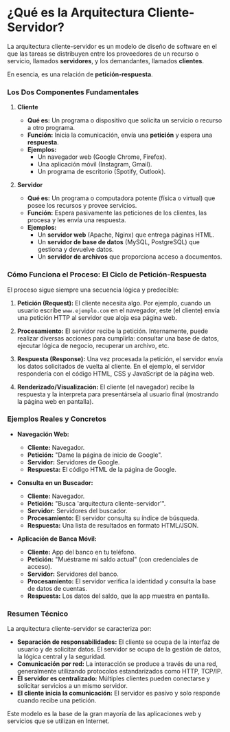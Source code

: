 # ¿Qué es la Arquitectura Cliente-Servidor?

La arquitectura cliente-servidor es un modelo de diseño de software en el que las tareas se distribuyen entre los proveedores de un recurso o servicio, llamados **servidores**, y los demandantes, llamados **clientes**.

En esencia, es una relación de **petición-respuesta**.

### Los Dos Componentes Fundamentales

1.  **Cliente**

    - **Qué es:** Un programa o dispositivo que solicita un servicio o recurso a otro programa.
    - **Función:** Inicia la comunicación, envía una **petición** y espera una **respuesta**.
    - **Ejemplos:**
      - Un navegador web (Google Chrome, Firefox).
      - Una aplicación móvil (Instagram, Gmail).
      - Un programa de escritorio (Spotify, Outlook).

2.  **Servidor**
    - **Qué es:** Un programa o computadora potente (física o virtual) que posee los recursos y provee servicios.
    - **Función:** Espera pasivamente las peticiones de los clientes, las procesa y les envía una respuesta.
    - **Ejemplos:**
      - Un **servidor web** (Apache, Nginx) que entrega páginas HTML.
      - Un **servidor de base de datos** (MySQL, PostgreSQL) que gestiona y devuelve datos.
      - Un **servidor de archivos** que proporciona acceso a documentos.

### Cómo Funciona el Proceso: El Ciclo de Petición-Respuesta

El proceso sigue siempre una secuencia lógica y predecible:

1.  **Petición (Request):** El cliente necesita algo. Por ejemplo, cuando un usuario escribe `www.ejemplo.com` en el navegador, este (el cliente) envía una petición HTTP al servidor que aloja esa página web.

2.  **Procesamiento:** El servidor recibe la petición. Internamente, puede realizar diversas acciones para cumplirla: consultar una base de datos, ejecutar lógica de negocio, recuperar un archivo, etc.

3.  **Respuesta (Response):** Una vez procesada la petición, el servidor envía los datos solicitados de vuelta al cliente. En el ejemplo, el servidor respondería con el código HTML, CSS y JavaScript de la página web.

4.  **Renderizado/Visualización:** El cliente (el navegador) recibe la respuesta y la interpreta para presentársela al usuario final (mostrando la página web en pantalla).

### Ejemplos Reales y Concretos

- **Navegación Web:**

  - **Cliente:** Navegador.
  - **Petición:** "Dame la página de inicio de Google".
  - **Servidor:** Servidores de Google.
  - **Respuesta:** El código HTML de la página de Google.

- **Consulta en un Buscador:**

  - **Cliente:** Navegador.
  - **Petición:** "Busca 'arquitectura cliente-servidor'".
  - **Servidor:** Servidores del buscador.
  - **Procesamiento:** El servidor consulta su índice de búsqueda.
  - **Respuesta:** Una lista de resultados en formato HTML/JSON.

- **Aplicación de Banca Móvil:**
  - **Cliente:** App del banco en tu teléfono.
  - **Petición:** "Muéstrame mi saldo actual" (con credenciales de acceso).
  - **Servidor:** Servidores del banco.
  - **Procesamiento:** El servidor verifica la identidad y consulta la base de datos de cuentas.
  - **Respuesta:** Los datos del saldo, que la app muestra en pantalla.

### Resumen Técnico

La arquitectura cliente-servidor se caracteriza por:

- **Separación de responsabilidades:** El cliente se ocupa de la interfaz de usuario y de solicitar datos. El servidor se ocupa de la gestión de datos, la lógica central y la seguridad.
- **Comunicación por red:** La interacción se produce a través de una red, generalmente utilizando protocolos estandarizados como HTTP, TCP/IP.
- **El servidor es centralizado:** Múltiples clientes pueden conectarse y solicitar servicios a un mismo servidor.
- **El cliente inicia la comunicación:** El servidor es pasivo y solo responde cuando recibe una petición.

Este modelo es la base de la gran mayoría de las aplicaciones web y servicios que se utilizan en Internet.
